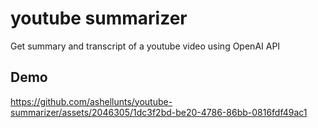 # youtube summarizer

Get summary and transcript of a youtube video using OpenAI API

## Demo
https://github.com/ashellunts/youtube-summarizer/assets/2046305/1dc3f2bd-be20-4786-86bb-0816fdf49ac1

